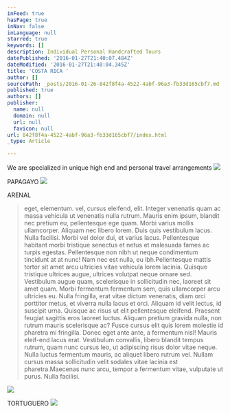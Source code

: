 ```yaml
---
inFeed: true
hasPage: true
inNav: false
inLanguage: null
starred: true
keywords: []
description: Individual Personal Handcrafted Tours
datePublished: '2016-01-27T21:40:07.484Z'
dateModified: '2016-01-27T21:40:04.345Z'
title: 'COSTA RICA '
author: []
sourcePath: _posts/2016-01-26-842f8f4a-4522-4abf-96a3-fb33d165cbf7.md
published: true
authors: []
publisher:
  name: null
  domain: null
  url: null
  favicon: null
url: 842f8f4a-4522-4abf-96a3-fb33d165cbf7/index.html
_type: Article

---
```

We are specialized in unique high end and personal travel arrangements
![](https://the-grid-user-content.s3-us-west-2.amazonaws.com/134c275a-e85a-494e-a560-91f6676dd1fa.jpg)

PAPAGAYO
![](https://the-grid-user-content.s3-us-west-2.amazonaws.com/2f8cb17c-9795-4b4a-9c31-3d93e28d367a.JPG)

ARENAL

> eget, elementum. vel, cursus eleifend, elit. Integer venenatis quam ac massa vehicula ut venenatis nulla rutrum. Mauris enim ipsum, blandit nec pretium eu, pellentesque ege quam. Morbi varius mollis ullamcorper. Aliquam nec libero lorem. Duis quis vestibulum lacus. Nulla facilisi. Morbi vel dolor dui, et varius lacus. Pellentesque habitant morbi tristique senectus et netus et malesuada fames ac turpis egestas. Pellentesque non nibh ut neque condimentum tincidunt at at nunc! Nam nec est nulla, eu ibh.Pellentesque mattis tortor sit amet arcu ultricies vitae vehicula lorem lacinia. Quisque tristique ultrices augue, ultrices volutpat neque ornare sed. Vestibulum augue quam, scelerisque in sollicitudin nec, laoreet sit amet quam. Morbi fermentum fermentum sem, quis ullamcorper arcu ultricies eu. Nulla fringilla, erat vitae dictum venenatis, diam orci porttitor metus, et viverra nulla lacus et orci. Aliquam id velit lectus, id suscipit urna. Quisque ac risus ut elit pellentesque eleifend. Praesent feugiat sagittis eros laoreet luctus. Aliquam pretium gravida nulla, non rutrum mauris scelerisque ac? Fusce cursus elit quis lorem molestie id pharetra mi fringilla. Donec eget ante ante, a fermentum nisl! Mauris eleif-end lacus erat. Vestibulum convallis, libero blandit tempus rutrum, quam nunc cursus leo, ut adipiscing risus dolor vitae neque. Nulla luctus fermentum mauris, ac aliquet
> libero rutrum vel. Nullam cursus massa sollicitudin velit sodales vitae lacinia est pharetra.Maecenas nunc arcu, tempor a fermentum vitae, vulputate ut purus. Nulla facilisi. 

![](https://the-grid-user-content.s3-us-west-2.amazonaws.com/a42d02fd-98ee-4a08-8117-ce9746b1467c.jpg)

TORTUGUERO
![](https://the-grid-user-content.s3-us-west-2.amazonaws.com/b6983777-133a-4f26-bce9-732c6d1d6d98.jpg)